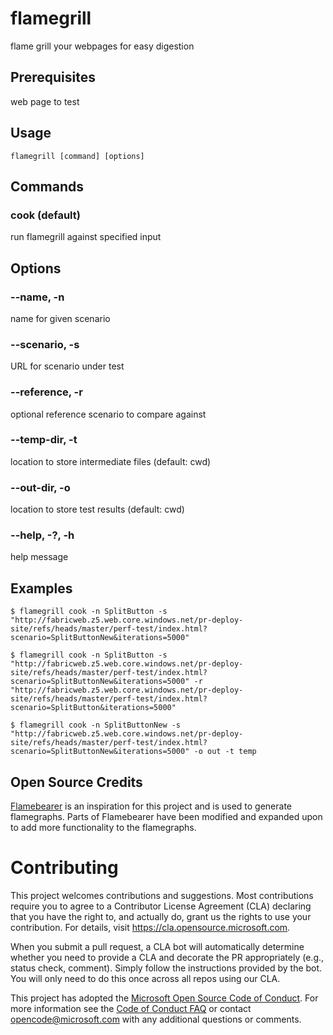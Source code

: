 # flamegrill

flame grill your webpages for easy digestion

## Prerequisites

web page to test

## Usage

```
flamegrill [command] [options]
```

## Commands

### cook (default)

run flamegrill against specified input

## Options

### --name, -n

name for given scenario

### --scenario, -s

URL for scenario under test

### --reference, -r

optional reference scenario to compare against

### --temp-dir, -t

location to store intermediate files (default: cwd)

### --out-dir, -o

location to store test results (default: cwd)

### --help, -?, -h

help message

## Examples

```
$ flamegrill cook -n SplitButton -s "http://fabricweb.z5.web.core.windows.net/pr-deploy-site/refs/heads/master/perf-test/index.html?scenario=SplitButtonNew&iterations=5000"

$ flamegrill cook -n SplitButton -s "http://fabricweb.z5.web.core.windows.net/pr-deploy-site/refs/heads/master/perf-test/index.html?scenario=SplitButtonNew&iterations=5000" -r "http://fabricweb.z5.web.core.windows.net/pr-deploy-site/refs/heads/master/perf-test/index.html?scenario=SplitButton&iterations=5000"

$ flamegrill cook -n SplitButtonNew -s "http://fabricweb.z5.web.core.windows.net/pr-deploy-site/refs/heads/master/perf-test/index.html?scenario=SplitButtonNew&iterations=5000" -o out -t temp
```

## Open Source Credits

[Flamebearer](https://github.com/mapbox/flamebearer) is an inspiration for this project and is used to generate flamegraphs. Parts of Flamebearer have been modified and expanded upon to add more functionality to the flamegraphs.

# Contributing

This project welcomes contributions and suggestions.  Most contributions require you to agree to a
Contributor License Agreement (CLA) declaring that you have the right to, and actually do, grant us
the rights to use your contribution. For details, visit https://cla.opensource.microsoft.com.

When you submit a pull request, a CLA bot will automatically determine whether you need to provide
a CLA and decorate the PR appropriately (e.g., status check, comment). Simply follow the instructions
provided by the bot. You will only need to do this once across all repos using our CLA.

This project has adopted the [Microsoft Open Source Code of Conduct](https://opensource.microsoft.com/codeofconduct/).
For more information see the [Code of Conduct FAQ](https://opensource.microsoft.com/codeofconduct/faq/) or
contact [opencode@microsoft.com](mailto:opencode@microsoft.com) with any additional questions or comments.
